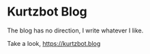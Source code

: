 Kurtzbot Blog
=============
The blog has no direction, I write whatever I like.

Take a look, https://kurtzbot.blog